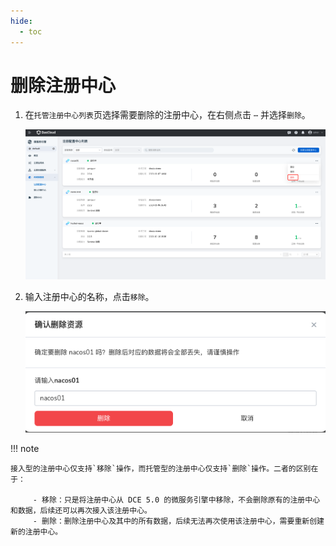 ```yaml
---
hide:
  - toc
---
```


# 删除注册中心

1. 在`托管注册中心列表`页选择需要删除的注册中心，在右侧点击 `⋯` 并选择`删除`。

    ![进入删除页面](../../images/delete01.png)

2. 输入注册中心的名称，点击`移除`。

    ![确认名称](../../images/delete02.png)

!!! note

    接入型的注册中心仅支持`移除`操作，而托管型的注册中心仅支持`删除`操作。二者的区别在于：

         - 移除：只是将注册中心从 DCE 5.0 的微服务引擎中移除，不会删除原有的注册中心和数据，后续还可以再次接入该注册中心。
         - 删除：删除注册中心及其中的所有数据，后续无法再次使用该注册中心，需要重新创建新的注册中心。
